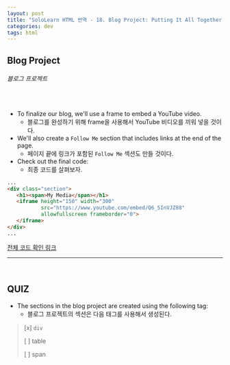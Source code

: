 ```yaml
---
layout: post
title: "SoloLearn HTML 번역 - 18. Blog Project: Putting It All Together (Basics)"
categories: dev
tags: html
---
```


## Blog Project

###### 블로그 프로젝트

<br>

- To finalize our blog, we'll use a frame to embed a YouTube video.
  - 블로그를 완성하기 위해 frame을 사용해서 YouTube 비디오를 끼워 넣을 것이다.
- We'll also create a `Follow Me` section that includes links at the end of the page.
  - 페이지 끝에 링크가 포함된 `Follow Me` 섹션도 만들 것이다.
- Check out the final code:
  - 최종 코드를 살펴보자.

```html
...
<div class="section">
   <h1><span>My Media</span></h1>
   <iframe height="150" width="300"
           src="https://www.youtube.com/embed/Q6_5InVJZ88"
           allowfullscreen frameborder="0">
   </iframe>
</div>
...
```

[전체 코드 확인 링크](https://code.sololearn.com/1150/#html)

------

<br>

## QUIZ

- The sections in the blog project are created using the following tag:
  - 블로그 프로젝트의 섹션은 다음 태그를 사용해서 생성된다.

> [x] `div`
>
> [ ] table
>
> [ ] span

<br>